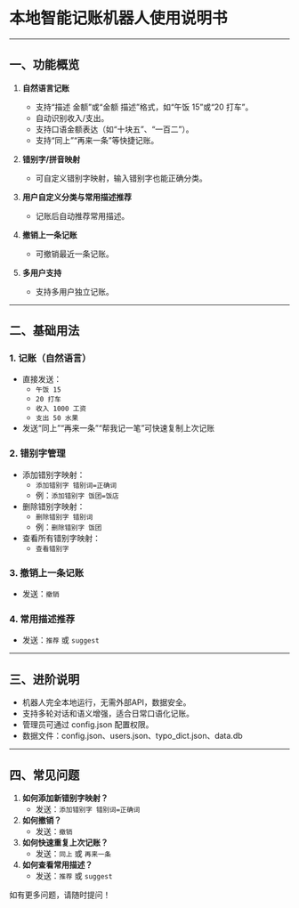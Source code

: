 # 本地智能记账机器人使用说明书

---

## 一、功能概览

1. **自然语言记账**
   - 支持“描述 金额”或“金额 描述”格式，如“午饭 15”或“20 打车”。
   - 自动识别收入/支出。
   - 支持口语金额表达（如“十块五”、“一百二”）。
   - 支持“同上”“再来一条”等快捷记账。

2. **错别字/拼音映射**
   - 可自定义错别字映射，输入错别字也能正确分类。

3. **用户自定义分类与常用描述推荐**
   - 记账后自动推荐常用描述。

4. **撤销上一条记账**
   - 可撤销最近一条记账。

5. **多用户支持**
   - 支持多用户独立记账。

---

## 二、基础用法

### 1. 记账（自然语言）
- 直接发送：
  - `午饭 15`
  - `20 打车`
  - `收入 1000 工资`
  - `支出 50 水果`
- 发送“同上”“再来一条”“帮我记一笔”可快速复制上次记账

### 2. 错别字管理
- 添加错别字映射：
  - `添加错别字 错别词=正确词`
  - 例：`添加错别字 饭团=饭店`
- 删除错别字映射：
  - `删除错别字 错别词`
  - 例：`删除错别字 饭团`
- 查看所有错别字映射：
  - `查看错别字`

### 3. 撤销上一条记账
- 发送：`撤销`

### 4. 常用描述推荐
- 发送：`推荐` 或 `suggest`

---

## 三、进阶说明

- 机器人完全本地运行，无需外部API，数据安全。
- 支持多轮对话和语义增强，适合日常口语化记账。
- 管理员可通过 config.json 配置权限。
- 数据文件：config.json、users.json、typo_dict.json、data.db

---

## 四、常见问题

1. **如何添加新错别字映射？**
   - 发送：`添加错别字 错别词=正确词`
2. **如何撤销？**
   - 发送：`撤销`
3. **如何快速重复上次记账？**
   - 发送：`同上` 或 `再来一条`
4. **如何查看常用描述？**
   - 发送：`推荐` 或 `suggest`

如有更多问题，请随时提问！
